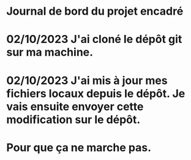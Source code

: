 # Journal de bord du projet encadré
# 02/10/2023 J'ai cloné le dépôt git sur ma machine.
# 02/10/2023 J'ai mis à jour mes fichiers locaux depuis le dépôt. Je vais ensuite envoyer cette modification sur le dépôt.
# Pour que ça ne marche pas.
